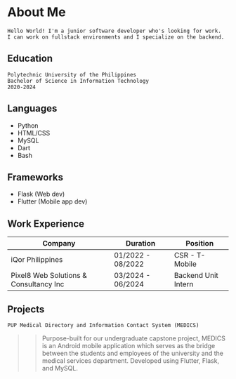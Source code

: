 # About Me

``` 
Hello World! I'm a junior software developer who's looking for work. 
I can work on fullstack environments and I specialize on the backend.
```

## Education

```
Polytechnic University of the Philippines
Bachelor of Science in Information Technology
2020-2024
```

## Languages

* Python 
* HTML/CSS
* MySQL
* Dart
* Bash

## Frameworks

* Flask (Web dev)
* Flutter (Mobile app dev)


## Work Experience

| Company                              | Duration           | Position            | 
| -                                    |-                   |-                    |
|iQor Philippines                      | 01/2022 - 08/2022  | CSR - T-Mobile      |
|Pixel8 Web Solutions & Consultancy Inc| 03/2024 - 06/2024  | Backend Unit Intern |


## Projects

 `PUP Medical Directory and Information Contact System (MEDICS)`
 
 >> Purpose-built for our undergraduate capstone project, MEDICS is an Android mobile application which serves as the bridge between the students and employees of the university and the medical services department. Developed using Flutter, Flask, and MySQL.
